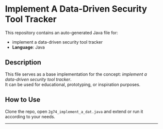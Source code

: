 # Implement A Data-Driven Security Tool Tracker

This repository contains an auto-generated Java file for:

- implement a data-driven security tool tracker
- **Language**: Java

## Description

This file serves as a base implementation for the concept: *implement a data-driven security tool tracker*.  
It can be used for educational, prototyping, or inspiration purposes.

## How to Use

Clone the repo, open `2g74_implement_a_dat.java` and extend or run it according to your needs.

---


